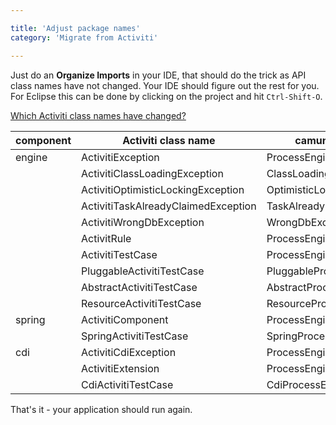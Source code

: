 ```yaml
---

title: 'Adjust package names'
category: 'Migrate from Activiti'

---
```



Just do an **Organize Imports** in your IDE, that should do the trick as API class names have not changed.
Your IDE should figure out the rest for you.
For Eclipse this can be done by clicking on the project and hit `Ctrl-Shift-O`.

<div class="panel-group" >
  <div class="panel panel-default" id="accClassloading">
    <div class="panel-heading">
      <a class="accordion-toggle" data-toggle="collapse" data-parent="#accClassloading" href="ref:#accClassloadingCollapsed">
        <i class="glyphicon glyphicon-question-sign"></i>
        Which Activiti class names have changed?
      </a>
    </div>
    <div id="accClassloadingCollapsed" class="panel-collapse collapse">
      <div class="panel-body">
        <table class="table table-striped">
          <thead>
            <tr>
              <th>component</th>
              <th>Activiti class name</th>
              <th>camunda class name</th>
            </tr>
          </thead>
          <tbody>
            <tr>
              <td>engine</td>
              <td>ActivitiException</td>
              <td>ProcessEngineException</td>
            </tr>
            <tr>
              <td></td>
              <td>ActivitiClassLoadingException</td>
              <td>ClassLoadingException</td>
            </tr>
            <tr>
              <td></td>
              <td>ActivitiOptimisticLockingException</td>
              <td>OptimisticLockingException</td>
            </tr>
            <tr>
              <td></td>
              <td>ActivitiTaskAlreadyClaimedException</td>
              <td>TaskAlreadyClaimedException</td>
            </tr>
            <tr>
              <td></td>
              <td>ActivitiWrongDbException</td>
              <td>WrongDbException</td>
            </tr>
            <tr>
              <td></td>
              <td>ActivitRule</td>
              <td>ProcessEngineRule</td>
            </tr>
            <tr>
              <td></td>
              <td>ActivitiTestCase</td>
              <td>ProcessEngineTestCase</td>
            </tr>
            <tr>
              <td></td>
              <td>PluggableActivitiTestCase</td>
              <td>PluggableProcessEngineTestCase</td>
            </tr>
            <tr>
              <td></td>
              <td>AbstractActivitiTestCase</td>
              <td>AbstractProcessEngineTestCase</td>
            </tr>
            <tr>
              <td></td>
              <td>ResourceActivitiTestCase</td>
              <td>ResourceProcessEngineTestCase</td>
            </tr>
            <tr>
              <td>spring</td>
              <td>ActivitiComponent</td>
              <td>ProcessEngineComponent</td>
            </tr>
            <tr>
              <td></td>
              <td>SpringActivitiTestCase</td>
              <td>SpringProcessEngineTestCase</td>
            </tr>
            <tr>
              <td>cdi</td>
              <td>ActivitiCdiException</td>
              <td>ProcessEngineCdiException</td>
            </tr>
            <tr>
              <td></td>
              <td>ActivitiExtension</td>
              <td>ProcessEngineExtension</td>
            </tr>
            <tr>
              <td></td>
              <td>CdiActivitiTestCase</td>
              <td>CdiProcessEngineTestCase</td>
            </tr>
          </tbody>
        </table>
      </div>
    </div>
  </div>
</div>

That's it - your application should run again.
